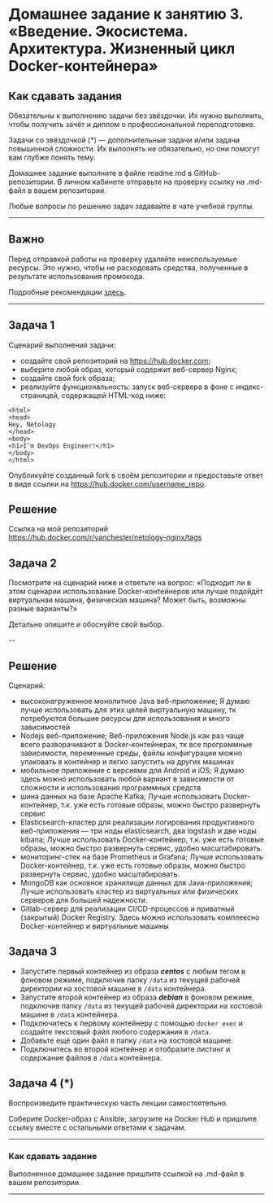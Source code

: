 
# Домашнее задание к занятию 3. «Введение. Экосистема. Архитектура. Жизненный цикл Docker-контейнера»

## Как сдавать задания

Обязательны к выполнению задачи без звёздочки. Их нужно выполнить, чтобы получить зачёт и диплом о профессиональной переподготовке.

Задачи со звёздочкой (*) — дополнительные задачи и/или задачи повышенной сложности. Их выполнять не обязательно, но они помогут вам глубже понять тему.

Домашнее задание выполните в файле readme.md в GitHub-репозитории. В личном кабинете отправьте на проверку ссылку на .md-файл в вашем репозитории.

Любые вопросы по решению задач задавайте в чате учебной группы.

---


## Важно

Перед отправкой работы на проверку удаляйте неиспользуемые ресурсы.
Это нужно, чтобы не расходовать средства, полученные в результате использования промокода.

Подробные рекомендации [здесь](https://github.com/netology-code/virt-homeworks/blob/virt-11/r/README.md).

---

## Задача 1

Сценарий выполнения задачи:

- создайте свой репозиторий на https://hub.docker.com;
- выберите любой образ, который содержит веб-сервер Nginx;
- создайте свой fork образа;
- реализуйте функциональность:
запуск веб-сервера в фоне с индекс-страницей, содержащей HTML-код ниже:
```
<html>
<head>
Hey, Netology
</head>
<body>
<h1>I’m DevOps Engineer!</h1>
</body>
</html>
```

Опубликуйте созданный fork в своём репозитории и предоставьте ответ в виде ссылки на https://hub.docker.com/username_repo.

## Решение
Ссылка на мой репозиторий https://hub.docker.com/r/vanchester/netology-nginx/tags 


## Задача 2

Посмотрите на сценарий ниже и ответьте на вопрос:
«Подходит ли в этом сценарии использование Docker-контейнеров или лучше подойдёт виртуальная машина, физическая машина? Может быть, возможны разные варианты?»

Детально опишите и обоснуйте свой выбор.

--
## Решение

Сценарий:

- высоконагруженное монолитное Java веб-приложение;
Я думаю лучше использовать для этих целей виртуальную машину, тк потребуются большие ресурсы для использования и много зависимостей
- Nodejs веб-приложение;
Веб-приложения Node.js как раз чаще всего разворачивают в Docker-контейнерах, тк все программные зависимости, переменные среды, файлы конфигурации можно упаковать в контейнер и легко запустить на других машинах
- мобильное приложение c версиями для Android и iOS;
Я думаю здесь можно использовать любой вариант в зависимости от сложности и использования программных средств
- шина данных на базе Apache Kafka;
Лучше использовать Docker-контейнер, т.к. уже есть готовые образы, можно быстро развернуть сервис
- Elasticsearch-кластер для реализации логирования продуктивного веб-приложения — три ноды elasticsearch, два logstash и две ноды kibana;
Лучше использовать Docker-контейнер, т.к. уже есть готовые образы, можно быстро развернуть сервис, удобно масштабировать.
- мониторинг-стек на базе Prometheus и Grafana;
Лучше использовать Docker-контейнер, т.к. уже есть готовые образы, можно быстро развернуть сервис, удобно масштабировать.
- MongoDB как основное хранилище данных для Java-приложения;
Лучше использовать кластер из виртуальных или физических серверов для большей надежности.
- Gitlab-сервер для реализации CI/CD-процессов и приватный (закрытый) Docker Registry.
Здесь можно использовать комплексно Docker-контейнер и виртуальные машины


## Задача 3

- Запустите первый контейнер из образа ***centos*** c любым тегом в фоновом режиме, подключив папку ```/data``` из текущей рабочей директории на хостовой машине в ```/data``` контейнера.
- Запустите второй контейнер из образа ***debian*** в фоновом режиме, подключив папку ```/data``` из текущей рабочей директории на хостовой машине в ```/data``` контейнера.
- Подключитесь к первому контейнеру с помощью ```docker exec``` и создайте текстовый файл любого содержания в ```/data```.
- Добавьте ещё один файл в папку ```/data``` на хостовой машине.
- Подключитесь во второй контейнер и отобразите листинг и содержание файлов в ```/data``` контейнера.

## Задача 4 (*)

Воспроизведите практическую часть лекции самостоятельно.

Соберите Docker-образ с Ansible, загрузите на Docker Hub и пришлите ссылку вместе с остальными ответами к задачам.


---

### Как cдавать задание

Выполненное домашнее задание пришлите ссылкой на .md-файл в вашем репозитории.

---

